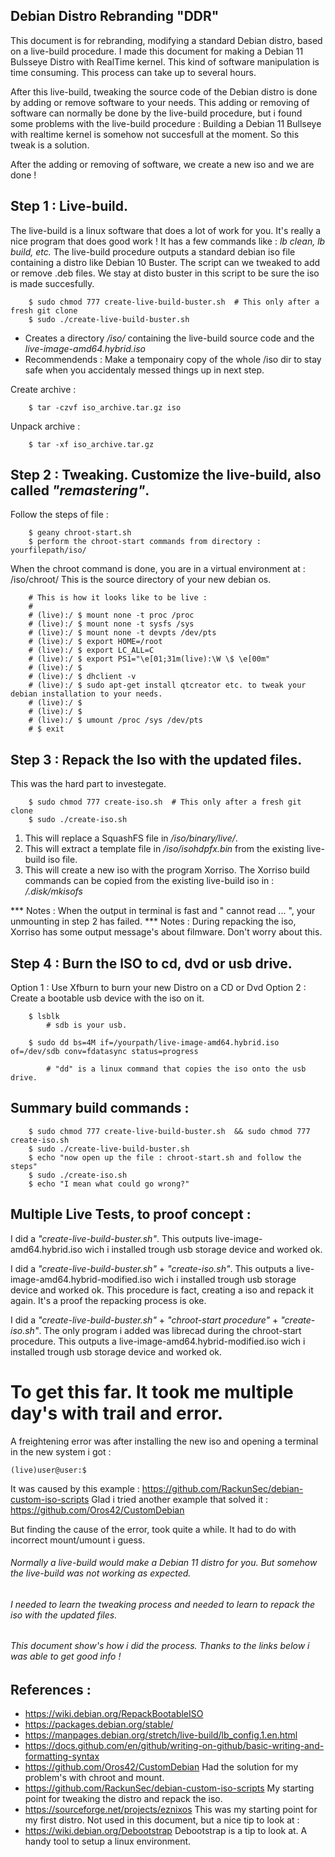 ## Debian Distro Rebranding "DDR" 

This document is for rebranding, modifying a standard Debian distro, based on a live-build procedure.
I made this document for making a Debian 11 Bulsseye Distro with RealTime kernel.
This kind of software manipulation is time consuming. This process can take up to several hours.

After this live-build, tweaking the source code of the Debian distro is done by adding or remove software to your needs.
This adding or removing of software can normally be done by the live-build procedure, but i found some problems with
the live-build procedure : Building a Debian 11 Bullseye with realtime kernel is somehow not succesfull at the moment.
So this tweak is a solution. 

After the adding or removing of software, we create a new iso and we are done !


## Step 1 : Live-build.

The live-build is a linux software that does a lot of work for you. It's really a nice program that does good work !
It has a few commands like : *lb clean, lb build, etc.*
The live-build procedure outputs a standard debian iso file containing a distro like Debian 10 Buster.
The script can we tweaked to add or remove .deb files.
We stay at disto buster in this script to be sure the iso is made succesfully.

		$ sudo chmod 777 create-live-build-buster.sh  # This only after a fresh git clone
		$ sudo ./create-live-build-buster.sh

- Creates a directory */iso/* containing the live-build source code and the *live-image-amd64.hybrid.iso*
- Recommendends : Make a temponairy copy of the whole /iso dir to stay safe when you accidentaly messed things up in next step.

Create archive : 	

		$ tar -czvf iso_archive.tar.gz iso

Unpack archive : 

		$ tar -xf iso_archive.tar.gz
	
	
## Step 2 : Tweaking. Customize the live-build, also called *"remastering"*.

Follow the steps of file :

		$ geany chroot-start.sh
		$ perform the chroot-start commands from directory : yourfilepath/iso/

When the chroot command is done, you are in a virtual environment at : /iso/chroot/ This is the source directory of your new debian os.

		# This is how it looks like to be live :
		#
		# (live):/ $ mount none -t proc /proc
		# (live):/ $ mount none -t sysfs /sys
		# (live):/ $ mount none -t devpts /dev/pts
		# (live):/ $ export HOME=/root
		# (live):/ $ export LC_ALL=C
		# (live):/ $ export PS1="\e[01;31m(live):\W \$ \e[00m"
		# (live):/ $
		# (live):/ $ dhclient -v 
		# (live):/ $ sudo apt-get install qtcreator etc. to tweak your debian installation to your needs.
		# (live):/ $
		# (live):/ $
		# (live):/ $ umount /proc /sys /dev/pts
		# $ exit
	
## Step 3 : Repack the Iso with the updated files.	
	
This was the hard part to investegate.

		$ sudo chmod 777 create-iso.sh  # This only after a fresh git clone
		$ sudo ./create-iso.sh

1. This will replace a SquashFS file in */iso/binary/live/*.
2. This will extract a template file in */iso/isohdpfx.bin* from the existing live-build iso file.
3. This will create a new iso with the program Xorriso. The Xorriso build commands can be copied from the existing live-build iso in : */.disk/mkisofs*

*** Notes : When the output in terminal is fast and " cannot read ... ", your unmounting in step 2 has failed.
*** Notes : During repacking the iso, Xorriso has some output message's about filmware. Don't worry about this.
		
## Step 4 : Burn the ISO to cd, dvd or usb drive.

Option 1 : Use Xfburn to burn your new Distro on a CD or Dvd
Option 2 : Create a bootable usb device with the iso on it.

		$ lsblk 	
			# sdb is your usb.					
			
		$ sudo dd bs=4M if=/yourpath/live-image-amd64.hybrid.iso of=/dev/sdb conv=fdatasync status=progress
			
			# "dd" is a linux command that copies the iso onto the usb drive.

## Summary build commands :

		$ sudo chmod 777 create-live-build-buster.sh  && sudo chmod 777 create-iso.sh
		$ sudo ./create-live-build-buster.sh
		$ echo "now open up the file : chroot-start.sh and follow the steps"
		$ sudo ./create-iso.sh
		$ echo "I mean what could go wrong?"

## Multiple Live Tests, to proof concept :

I did a *"create-live-build-buster.sh"*.
	This outputs live-image-amd64.hybrid.iso wich i installed trough usb storage device and worked ok.
	
I did a *"create-live-build-buster.sh"* + *"create-iso.sh"*.
	This outputs a live-image-amd64.hybrid-modified.iso wich i installed trough usb storage device and worked ok.
	This procedure is fact, creating a iso and repack it again. It's a proof the repacking process is oke.

I did a *"create-live-build-buster.sh"* + *"chroot-start procedure"* + *"create-iso.sh"*.
	The only program i added was librecad during the chroot-start procedure.
	This outputs a live-image-amd64.hybrid-modified.iso wich i installed trough usb storage device and worked ok.


# To get this far. It took me multiple day's with trail and error. 
A freightening error was after installing the new iso and opening a terminal in the new system i got :
	
	(live)user@user:$

It was caused by this example : https://github.com/RackunSec/debian-custom-iso-scripts
Glad i tried another example that solved it : https://github.com/Oros42/CustomDebian

But finding the cause of the error, took quite a while. It had to do with incorrect mount/umount i guess.

###### Normally a live-build would make a Debian 11 distro for you. But somehow the live-build was not working as expected.
###### I needed to learn the tweaking process and needed to learn to repack the iso with the updated files.
###### This document show's how i did the process. Thanks to the links below i was able to get good info !


## References :
- https://wiki.debian.org/RepackBootableISO
- https://packages.debian.org/stable/
- https://manpages.debian.org/stretch/live-build/lb_config.1.en.html
- https://docs.github.com/en/github/writing-on-github/basic-writing-and-formatting-syntax
- https://github.com/Oros42/CustomDebian Had the solution for my problem's with chroot and mount.
- https://github.com/RackunSec/debian-custom-iso-scripts My starting point for tweaking the distro and repack the iso.
- https://sourceforge.net/projects/eznixos This was my starting point for my first distro. 
Not used in this document, but a nice tip to look at :
- https://wiki.debian.org/Debootstrap Debootstrap is a tip to look at. A handy tool to setup a linux environment.




